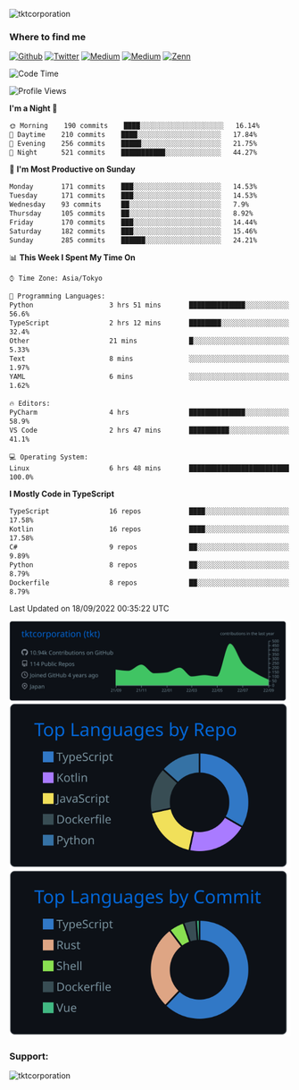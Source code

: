 <p align="left"> <img src="https://komarev.com/ghpvc/?username=tktcorporation&label=Profile%20views&color=0e75b6&style=flat" alt="tktcorporation" /> </p>

<h3>Where to find me</h3>
<p>
<a href="https://github.com/tktcorporation" target="_blank"><img alt="Github" src="https://img.shields.io/badge/GitHub-%2312100E.svg?&style=for-the-badge&logo=Github&logoColor=white" /></a>
<a href="https://twitter.com/tktcorporation" target="_blank"><img alt="Twitter" src="https://img.shields.io/badge/twitter-%231DA1F2.svg?&style=for-the-badge&logo=twitter&logoColor=white" /></a>
<a href="https://www.linkedin.com/in/tktcorporation" target="_blank"><img alt="Medium" src="https://img.shields.io/badge/linkdin-0a66c2.svg?&style=for-the-badge&logo=linkedin&logoColor=white" /></a>
<a href="https://qiita.com/tktcorporation" target="_blank"><img alt="Medium" src="https://img.shields.io/badge/qiita-55C500.svg?&style=for-the-badge&logo=qiita&logoColor=white" /></a>
<a href="https://zenn.dev/tktcorporation" target="_blank"><img alt="Zenn" src="https://img.shields.io/badge/Zenn-3EA8FF.svg?&style=for-the-badge&logo=Zenn&logoColor=white" /></a>
</p>
  
<!--START_SECTION:waka-->
![Code Time](http://img.shields.io/badge/Code%20Time-541%20hrs%201%20min-blue)

![Profile Views](http://img.shields.io/badge/Profile%20Views-1-blue)

**I'm a Night 🦉** 

```text
🌞 Morning    190 commits    ████░░░░░░░░░░░░░░░░░░░░░   16.14% 
🌆 Daytime    210 commits    ████░░░░░░░░░░░░░░░░░░░░░   17.84% 
🌃 Evening    256 commits    █████░░░░░░░░░░░░░░░░░░░░   21.75% 
🌙 Night      521 commits    ███████████░░░░░░░░░░░░░░   44.27%

```
📅 **I'm Most Productive on Sunday** 

```text
Monday       171 commits    ███░░░░░░░░░░░░░░░░░░░░░░   14.53% 
Tuesday      171 commits    ███░░░░░░░░░░░░░░░░░░░░░░   14.53% 
Wednesday    93 commits     ██░░░░░░░░░░░░░░░░░░░░░░░   7.9% 
Thursday     105 commits    ██░░░░░░░░░░░░░░░░░░░░░░░   8.92% 
Friday       170 commits    ███░░░░░░░░░░░░░░░░░░░░░░   14.44% 
Saturday     182 commits    ███░░░░░░░░░░░░░░░░░░░░░░   15.46% 
Sunday       285 commits    ██████░░░░░░░░░░░░░░░░░░░   24.21%

```


📊 **This Week I Spent My Time On** 

```text
⌚︎ Time Zone: Asia/Tokyo

💬 Programming Languages: 
Python                   3 hrs 51 mins       ██████████████░░░░░░░░░░░   56.6% 
TypeScript               2 hrs 12 mins       ████████░░░░░░░░░░░░░░░░░   32.4% 
Other                    21 mins             █░░░░░░░░░░░░░░░░░░░░░░░░   5.33% 
Text                     8 mins              ░░░░░░░░░░░░░░░░░░░░░░░░░   1.97% 
YAML                     6 mins              ░░░░░░░░░░░░░░░░░░░░░░░░░   1.62%

🔥 Editors: 
PyCharm                  4 hrs               ██████████████░░░░░░░░░░░   58.9% 
VS Code                  2 hrs 47 mins       ██████████░░░░░░░░░░░░░░░   41.1%

💻 Operating System: 
Linux                    6 hrs 48 mins       █████████████████████████   100.0%

```

**I Mostly Code in TypeScript** 

```text
TypeScript               16 repos            ████░░░░░░░░░░░░░░░░░░░░░   17.58% 
Kotlin                   16 repos            ████░░░░░░░░░░░░░░░░░░░░░   17.58% 
C#                       9 repos             ██░░░░░░░░░░░░░░░░░░░░░░░   9.89% 
Python                   8 repos             ██░░░░░░░░░░░░░░░░░░░░░░░   8.79% 
Dockerfile               8 repos             ██░░░░░░░░░░░░░░░░░░░░░░░   8.79%

```



 Last Updated on 18/09/2022 00:35:22 UTC
<!--END_SECTION:waka-->

[![](https://raw.githubusercontent.com/tktcorporation/tktcorporation/master/profile-summary-card-output/github_dark/0-profile-details.svg)](https://github.com/vn7n24fzkq/github-profile-summary-cards)
[![](https://raw.githubusercontent.com/tktcorporation/tktcorporation/master/profile-summary-card-output/github_dark/1-repos-per-language.svg)](https://github.com/vn7n24fzkq/github-profile-summary-cards) [![](https://raw.githubusercontent.com/tktcorporation/tktcorporation/master/profile-summary-card-output/github_dark/2-most-commit-language.svg)](https://github.com/vn7n24fzkq/github-profile-summary-cards)

<h3 align="left">Support:</h3>
<p><a href="https://www.buymeacoffee.com/tktcorporation"> <img align="left" src="https://cdn.buymeacoffee.com/buttons/v2/default-yellow.png" height="50" width="210" alt="tktcorporation" /></a></p><br><br>

